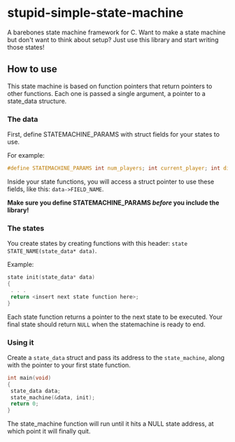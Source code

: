# stupid-simple-state-machine
A barebones state machine framework for C.
Want to make a state machine but don't want to think about setup? Just use this library and start writing those states!

## How to use
This state machine is based on function pointers that return pointers
to other functions. Each one is passed a single argument, a pointer
to a state_data structure. 

### The data
First, define STATEMACHINE_PARAMS with struct fields for your states to use.

For example: 

```c
#define STATEMACHINE_PARAMS int num_players; int current_player; int dice[6]; char* message;
```
Inside your state functions, you will access a struct pointer to use these fields, like this: `data->FIELD_NAME`.

**Make sure you define STATEMACHINE_PARAMS *before* you include the library!**

### The states
You create states by creating functions with this header: `state STATE_NAME(state_data* data)`.

Example:
```c
state init(state_data* data)
{
 . . .
 return <insert next state function here>;
}
```
Each state function returns a pointer to the next state to be executed. 
Your final state should return `NULL` when the statemachine is ready to end.

### Using it
Create a `state_data` struct and pass its address to the `state_machine`, along with the pointer to your first state function.
```c
int main(void)
{	
 state_data data;
 state_machine(&data, init);
 return 0;
}
```
The state_machine function will run until it hits a NULL state address, at which point it will finally quit.

